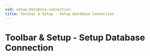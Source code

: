 ```yaml
---
uid: setup-database-connection
title: Toolbar & Setup - Setup Database Connection
---
```

# Toolbar & Setup - Setup Database Connection
